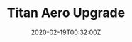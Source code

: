 ---
title: Titan Aero Upgrade
summary: For Reduplicator MK3x		 
tags:
- 3d
date: "2020-02-19T00:32:00Z"


# Optional external URL for project (replaces project detail page).
external_link: 

image:
  caption: Titan Aero
  focal_point: Smart
---